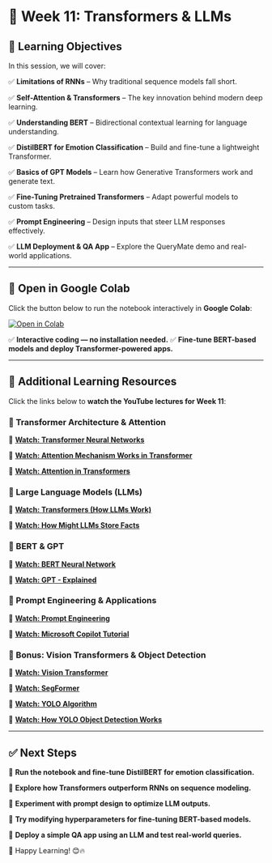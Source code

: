 # 📌 Week 11: Transformers & LLMs

## 🎯 Learning Objectives

In this session, we will cover:

✅ **Limitations of RNNs** – Why traditional sequence models fall short.

✅ **Self-Attention & Transformers** – The key innovation behind modern deep learning.

✅ **Understanding BERT** – Bidirectional contextual learning for language understanding.

✅ **DistilBERT for Emotion Classification** – Build and fine-tune a lightweight Transformer.

✅ **Basics of GPT Models** – Learn how Generative Transformers work and generate text.

✅ **Fine-Tuning Pretrained Transformers** – Adapt powerful models to custom tasks.

✅ **Prompt Engineering** – Design inputs that steer LLM responses effectively.

✅ **LLM Deployment & QA App** – Explore the QueryMate demo and real-world applications.

---

## 📂 Open in Google Colab

Click the button below to run the notebook interactively in **Google Colab**:

[![Open in Colab](https://colab.research.google.com/assets/colab-badge.svg)](https://colab.research.google.com/github/PKhosravi-CityTech/ML15AI-CUNY/blob/main/Week11/Week11.ipynb)

✅ **Interactive coding — no installation needed.**
✅ **Fine-tune BERT-based models and deploy Transformer-powered apps.**

---

## 🎥 Additional Learning Resources

Click the links below to **watch the YouTube lectures for Week 11**:

### 🔹 Transformer Architecture & Attention

📌 **[Watch: Transformer Neural Networks](https://youtu.be/zxQyTK8quyY?si=cvKJPARvXJgYyswj)**

📌 **[Watch: Attention Mechanism Works in Transformer](https://youtu.be/KMHkbXzHn7s?si=V_-UD3Bkwcnybbp6)**

📌 **[Watch: Attention in Transformers](https://youtu.be/eMlx5fFNoYc?si=b1opiUlE2E7WPteT)**

### 🔹 Large Language Models (LLMs)

📌 **[Watch: Transformers (How LLMs Work)](https://youtu.be/wjZofJX0v4M?si=4EdXFEqLRdJclfuz)**

📌 **[Watch: How Might LLMs Store Facts](https://youtu.be/9-Jl0dxWQs8?si=Ru8VQ-0ASxmJ6NKx)**

### 🔹 BERT & GPT

📌 **[Watch: BERT Neural Network](https://youtu.be/xI0HHN5XKDo?si=AfjBD8brytPRcaUH)**

📌 **[Watch: GPT - Explained](https://youtu.be/3IweGfgytgY?si=G8Xo9tvpivhTQlIb)**

### 🔹 Prompt Engineering & Applications

📌 **[Watch: Prompt Engineering](https://youtu.be/1c9iyoVIwDs?si=-PNdqsAosxsH0Cy7)**

📌 **[Watch: Microsoft Copilot Tutorial](https://youtu.be/lGwjvaAFjzk?si=GRvDQgg0wUYAtn8T)**

### 🔹 Bonus: Vision Transformers & Object Detection

📌 **[Watch: Vision Transformer](https://youtu.be/j3VNqtJUoz0?si=15a9xlMooXEiSw_W)**

📌 **[Watch: SegFormer](https://youtu.be/cgq2d_HkfnM?si=Vs858jsbKKGRgJT7)**

📌 **[Watch: YOLO Algorithm](https://youtu.be/9s_FpMpdYW8?si=_FdBVEN0dYBIeA7-)**

📌 **[Watch: How YOLO Object Detection Works](https://youtu.be/svn9-xV7wjk?si=sJvwS9mRCqsKH60H)**

---

## ✅ Next Steps

📌 **Run the notebook and fine-tune DistilBERT for emotion classification.**

📌 **Explore how Transformers outperform RNNs on sequence modeling.**

📌 **Experiment with prompt design to optimize LLM outputs.**

📌 **Try modifying hyperparameters for fine-tuning BERT-based models.**

📌 **Deploy a simple QA app using an LLM and test real-world queries.**

🚀 Happy Learning! 😊🔥

